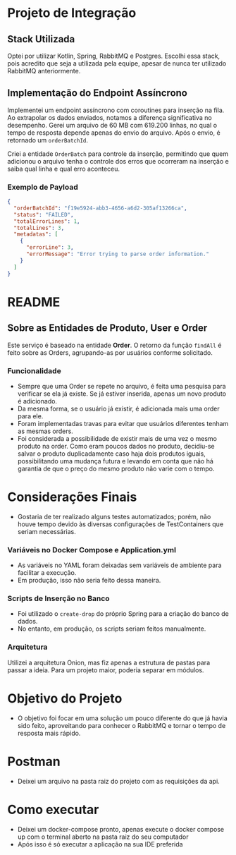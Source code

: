 # Projeto de Integração
## Stack Utilizada

Optei por utilizar Kotlin, Spring, RabbitMQ e Postgres. Escolhi essa stack, pois acredito que seja a utilizada pela equipe, apesar de nunca ter utilizado RabbitMQ anteriormente.

## Implementação do Endpoint Assíncrono

Implementei um endpoint assíncrono com coroutines para inserção na fila. Ao extrapolar os dados enviados, notamos a diferença significativa no desempenho. Gerei um arquivo de 60 MB com 619.200 linhas, no qual o tempo de resposta depende apenas do envio do arquivo. Após o envio, é retornado um `orderBatchId`.

Criei a entidade `OrderBatch` para controle da inserção, permitindo que quem adicionou o arquivo tenha o controle dos erros que ocorreram na inserção e saiba qual linha e qual erro aconteceu.

### Exemplo de Payload

```json
{
  "orderBatchId": "f19e5924-abb3-4656-a6d2-305af13266ca",
  "status": "FAILED",
  "totalErrorLines": 1,
  "totalLines": 3,
  "metadatas": [
    {
      "errorLine": 3,
      "errorMessage": "Error trying to parse order information."
    }
  ]
}
```

# README

## Sobre as Entidades de Produto, User e Order

Este serviço é baseado na entidade **Order**. O retorno da função `findAll` é feito sobre as Orders, agrupando-as por usuários conforme solicitado.

### Funcionalidade

- Sempre que uma Order se repete no arquivo, é feita uma pesquisa para verificar se ela já existe. Se já estiver inserida, apenas um novo produto é adicionado.
- Da mesma forma, se o usuário já existir, é adicionada mais uma order para ele.
- Foram implementadas travas para evitar que usuários diferentes tenham as mesmas orders.
- Foi considerada a possibilidade de existir mais de uma vez o mesmo produto na order. Como eram poucos dados no produto, decidiu-se salvar o produto duplicadamente caso haja dois produtos iguais, possibilitando uma mudança futura e levando em conta que não há garantia de que o preço do mesmo produto não varie com o tempo.

# Considerações Finais

- Gostaria de ter realizado alguns testes automatizados; porém, não houve tempo devido às diversas configurações de TestContainers que seriam necessárias.

### Variáveis no Docker Compose e Application.yml

- As variáveis no YAML foram deixadas sem variáveis de ambiente para facilitar a execução.
- Em produção, isso não seria feito dessa maneira.

### Scripts de Inserção no Banco

- Foi utilizado o `create-drop` do próprio Spring para a criação do banco de dados.
- No entanto, em produção, os scripts seriam feitos manualmente.

### Arquitetura

Utilizei a arquitetura Onion, mas fiz apenas a estrutura de pastas para passar a ideia. Para um projeto maior, poderia separar em módulos.

# Objetivo do Projeto

- O objetivo foi focar em uma solução um pouco diferente do que já havia sido feito, aproveitando para conhecer o RabbitMQ e tornar o tempo de resposta mais rápido.

# Postman

- Deixei um arquivo na pasta raiz do projeto com as requisições da api.


# Como executar

- Deixei um docker-compose pronto, apenas execute o docker compose up com o terminal aberto na pasta raiz do seu computador
- Após isso é só executar a aplicação na sua IDE preferida